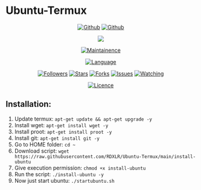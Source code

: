 # Ubuntu-Termux

<p align="center">
<a href="https://github.com/rdxlr"><img title="Github" src="https://img.shields.io/badge/rdxlr-grey?style=for-the-badge&logo=github"></a>
<a href="https://github.com/rdxlr/Ubuntu-Termux"><img title="Github" src="https://img.shields.io/badge/Ubuntu_Termux-orange?style=for-the-badge"></a>
</p>

<p align="center">
<img src="https://raw.githubusercontent.com/RDXLR/Ubuntu-Termux/main/Ubuntu-Termux-poster.png">
</p>

<p align="center">
<a href="https://github.com/RDXLR/Ubuntu-Termux"><img title="Maintainence" src="https://img.shields.io/badge/Maintained%3F-yes-green.svg"></a>
</p>

<p align="center">
<a href="https://github.com/rdxlr"><img title="Language" src="https://img.shields.io/badge/Made%20with-Bash-1f425f.svg?v=103"></a>
</p>

<p align="center">
<a href="https://github.com/rdxlr"><img title="Followers" src="https://img.shields.io/github/followers/rdxlr?color=blue&style=flat-square"></a>
<a href="https://github.com/rdxlr/Ubuntu-Termux"><img title="Stars" src="https://img.shields.io/github/stars/rdxlr/Ubuntu-Termux?color=red&style=flat-square"></a>
<a href="https://github.com/rdxlr/Ubuntu-Termux"><img title="Forks" src="https://img.shields.io/github/forks/rdxlr/Ubuntu-Termux?color=red&style=flat-square"></a>
<a href="https://github.com/rdxlr/Ubuntu-Termux"><img title="Issues" src="https://img.shields.io/github/issues/rdxlr/Ubuntu-Termux?color=red&style=flat-square"></a>
<a href="https://github.com/rdxlr/Ubuntu-Termux"><img title="Watching" src="https://img.shields.io/github/watchers/rdxlr/Ubuntu-Termux?label=Watchers&color=red&style=flat-square"></a>
</p>

<p align="center">
<a href="https://github.com/RDXLR/Ubuntu-Termux/blob/main/LICENSE"><img title="Licence" src="https://img.shields.io/badge/License-MIT LICENCE-blue.svg"></a>
</p>

## Installation: 
1. Update termux: `apt-get update && apt-get upgrade -y`
2. Install wget: `apt-get install wget -y`
3. Install proot: `apt-get install proot -y`
4. Install git: `apt-get install git -y`
5. Go to HOME folder: `cd ~`
6. Download script: `wget https://raw.githubusercontent.com/RDXLR/Ubuntu-Termux/main/install-ubuntu`
8. Give execution permission: `chmod +x install-ubuntu`
9. Run the script: `./install-ubuntu -y`
10. Now just start ubuntu: `./startubuntu.sh`
